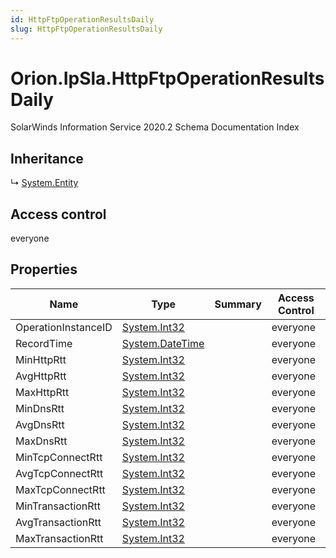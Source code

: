 ```yaml
---
id: HttpFtpOperationResultsDaily
slug: HttpFtpOperationResultsDaily
---
```


# Orion.IpSla.HttpFtpOperationResultsDaily

SolarWinds Information Service 2020.2 Schema Documentation Index

## Inheritance

↳ [System.Entity](./../System/Entity)

## Access control

everyone

## Properties

| Name | Type | Summary | Access Control |
| ------ | ------ | ------ | ------ |
| OperationInstanceID | [System.Int32](https://docs.microsoft.com/en-us/dotnet/api/system.int32) |  | everyone |
| RecordTime | [System.DateTime](https://docs.microsoft.com/en-us/dotnet/api/system.datetime) |  | everyone |
| MinHttpRtt | [System.Int32](https://docs.microsoft.com/en-us/dotnet/api/system.int32) |  | everyone |
| AvgHttpRtt | [System.Int32](https://docs.microsoft.com/en-us/dotnet/api/system.int32) |  | everyone |
| MaxHttpRtt | [System.Int32](https://docs.microsoft.com/en-us/dotnet/api/system.int32) |  | everyone |
| MinDnsRtt | [System.Int32](https://docs.microsoft.com/en-us/dotnet/api/system.int32) |  | everyone |
| AvgDnsRtt | [System.Int32](https://docs.microsoft.com/en-us/dotnet/api/system.int32) |  | everyone |
| MaxDnsRtt | [System.Int32](https://docs.microsoft.com/en-us/dotnet/api/system.int32) |  | everyone |
| MinTcpConnectRtt | [System.Int32](https://docs.microsoft.com/en-us/dotnet/api/system.int32) |  | everyone |
| AvgTcpConnectRtt | [System.Int32](https://docs.microsoft.com/en-us/dotnet/api/system.int32) |  | everyone |
| MaxTcpConnectRtt | [System.Int32](https://docs.microsoft.com/en-us/dotnet/api/system.int32) |  | everyone |
| MinTransactionRtt | [System.Int32](https://docs.microsoft.com/en-us/dotnet/api/system.int32) |  | everyone |
| AvgTransactionRtt | [System.Int32](https://docs.microsoft.com/en-us/dotnet/api/system.int32) |  | everyone |
| MaxTransactionRtt | [System.Int32](https://docs.microsoft.com/en-us/dotnet/api/system.int32) |  | everyone |

